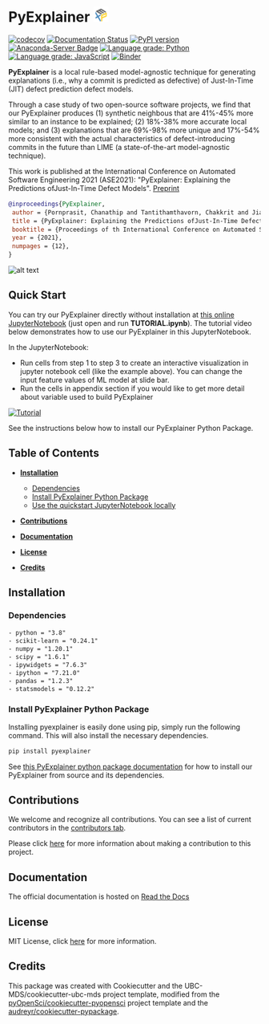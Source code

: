 # PyExplainer ![logo](img/logo_30x30.png)

[![codecov](https://codecov.io/gh/awsm-research/pyExplainer/branch/master/graph/badge.svg?token=3HQBAEXK21)](https://codecov.io/gh/awsm-research/pyExplainer)
[![Documentation Status](https://readthedocs.org/projects/pyexplainer/badge/?version=latest)](https://pyexplainer.readthedocs.io/en/latest/?badge=latest)
[![PyPI version](https://badge.fury.io/py/pyexplainer.svg)](https://badge.fury.io/py/pyexplainer)
[![Anaconda-Server Badge](https://anaconda.org/conda-forge/pyexplainer/badges/version.svg)](https://anaconda.org/conda-forge/pyexplainer)
[![Language grade: Python](https://img.shields.io/lgtm/grade/python/g/awsm-research/pyExplainer.svg?logo=lgtm&logoWidth=18)](https://lgtm.com/projects/g/awsm-research/pyExplainer/context:python)
[![Language grade: JavaScript](https://img.shields.io/lgtm/grade/javascript/g/awsm-research/pyExplainer.svg?logo=lgtm&logoWidth=18)](https://lgtm.com/projects/g/awsm-research/pyExplainer/context:javascript)
[![Binder](https://mybinder.org/badge_logo.svg)](https://mybinder.org/v2/gh/awsm-research/pyExplainer.git/HEAD)

  
**PyExplainer** is a local rule-based model-agnostic technique for generating explanations (i.e., why a commit is predicted as defective) of Just-In-Time (JIT) defect prediction defect models.


Through a case study of two open-source software projects, we find that our PyExplainer produces (1) synthetic neighbous that are 41%-45% more similar to an instance to be explained; (2) 18%-38% more accurate local models; and (3) explanations that are 69\%-98\% more unique and 17%-54% more consistent with the actual characteristics of defect-introducing commits in the future than LIME (a state-of-the-art model-agnostic technique).

This work is published at the International Conference on Automated Software Engineering 2021 (ASE2021): "PyExplainer: Explaining the Predictions ofJust-In-Time Defect Models". [Preprint](https://github.com/awsm-research/pyExplainer/blob/master/pyExplainer_paper.pdf)

```bibtex
@inproceedings{PyExplainer,
 author = {Pornprasit, Chanathip and Tantithamthavorn, Chakkrit and Jiarpakdee, Jirayus and Fu, Micheal and Thongtanunam, Patanamon}, 
 title = {PyExplainer: Explaining the Predictions ofJust-In-Time Defect Models},
 booktitle = {Proceedings of th International Conference on Automated Software Engineering (ASE)},
 year = {2021},
 numpages = {12},
}
```

![alt text](img/pyexplainer_snap_demo.gif)


## Quick Start
You can try our PyExplainer directly without installation at [this online JupyterNotebook](https://mybinder.org/v2/gh/awsm-research/pyExplainer.git/HEAD)  (just open and run **TUTORIAL.ipynb**). The tutorial video below demonstrates how to use our PyExplainer in this JupyterNotebook. 

In the  JupyterNotebook:
- Run cells from step 1 to step 3 to create an interactive visualization in jupyter notebook cell (like the example above). You can change the input feature values of ML model at slide bar.
- Run the cells in appendix section if you would like to get more detail about variable used to build PyExplainer

[![Tutorial](https://img.youtube.com/vi/p6uff4iYtHo/hqdefault.jpg)](https://www.youtube.com/watch?v=p6uff4iYtHo "Tutorial")

See the instructions below how to install our PyExplainer Python Package.

## Table of Contents

* **[Installation](#installation)**
  * [Dependencies](#dependencies)
  * [Install PyExplainer Python Package](#install-pyexplainer-python-package)
  * [Use the quickstart JupyterNotebook locally](#use-the-quickstart-jupyter-notebook-locally)

* **[Contributions](#contributions)**

* **[Documentation](#documentation)**

* **[License](#license)**

* **[Credits](#credits)**

  

## Installation 
### Dependencies

```
- python = "3.8"
- scikit-learn = "0.24.1"
- numpy = "1.20.1"
- scipy = "1.6.1"
- ipywidgets = "7.6.3"
- ipython = "7.21.0"
- pandas = "1.2.3"
- statsmodels = "0.12.2"
```
  
### Install PyExplainer Python Package
Installing pyexplainer is easily done using pip, simply run the following command. This will also install the necessary dependencies.

```bash
pip install pyexplainer
```
See [this PyExplainer python package documentation](https://pyexplainer.readthedocs.io/en/latest/) for how to install our PyExplainer from source and its dependencies. 

## Contributions

We welcome and recognize all contributions. You can see a list of current contributors in the [contributors tab](https://github.com/awsm-research/pyExplainer/graphs/contributors).

Please click [here](https://pyexplainer.readthedocs.io/en/latest/contributing.html) for more information about making a contribution to this project.


## Documentation  

The official documentation is hosted on [Read the Docs](https://pyexplainer.readthedocs.io/en/latest/)

## License
MIT License, click [here](https://github.com/awsm-research/pyExplainer/blob/master/LICENSE) for more information.

  

## Credits
This package was created with Cookiecutter and the UBC-MDS/cookiecutter-ubc-mds project template, modified from the [pyOpenSci/cookiecutter-pyopensci](https://github.com/pyOpenSci/cookiecutter-pyopensci) project template and the [audreyr/cookiecutter-pypackage](https://github.com/audreyr/cookiecutter-pypackage).
